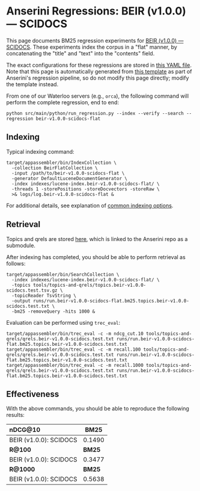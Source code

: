 # Anserini Regressions: BEIR (v1.0.0) &mdash; SCIDOCS

This page documents BM25 regression experiments for [BEIR (v1.0.0) &mdash; SCIDOCS](http://beir.ai/).
These experiments index the corpus in a "flat" manner, by concatenating the "title" and "text" into the "contents" field.

The exact configurations for these regressions are stored in [this YAML file](../../src/main/resources/regression/beir-v1.0.0-scidocs-flat.yaml).
Note that this page is automatically generated from [this template](../../src/main/resources/docgen/templates/beir-v1.0.0-scidocs-flat.template) as part of Anserini's regression pipeline, so do not modify this page directly; modify the template instead.

From one of our Waterloo servers (e.g., `orca`), the following command will perform the complete regression, end to end:

```
python src/main/python/run_regression.py --index --verify --search --regression beir-v1.0.0-scidocs-flat
```

## Indexing

Typical indexing command:

```
target/appassembler/bin/IndexCollection \
  -collection BeirFlatCollection \
  -input /path/to/beir-v1.0.0-scidocs-flat \
  -generator DefaultLuceneDocumentGenerator \
  -index indexes/lucene-index.beir-v1.0.0-scidocs-flat/ \
  -threads 1 -storePositions -storeDocvectors -storeRaw \
  >& logs/log.beir-v1.0.0-scidocs-flat &
```

For additional details, see explanation of [common indexing options](../../docs/common-indexing-options.md).

## Retrieval

Topics and qrels are stored [here](https://github.com/castorini/anserini-tools/tree/master/topics-and-qrels), which is linked to the Anserini repo as a submodule.

After indexing has completed, you should be able to perform retrieval as follows:

```
target/appassembler/bin/SearchCollection \
  -index indexes/lucene-index.beir-v1.0.0-scidocs-flat/ \
  -topics tools/topics-and-qrels/topics.beir-v1.0.0-scidocs.test.tsv.gz \
  -topicReader TsvString \
  -output runs/run.beir-v1.0.0-scidocs-flat.bm25.topics.beir-v1.0.0-scidocs.test.txt \
  -bm25 -removeQuery -hits 1000 &
```

Evaluation can be performed using `trec_eval`:

```
target/appassembler/bin/trec_eval -c -m ndcg_cut.10 tools/topics-and-qrels/qrels.beir-v1.0.0-scidocs.test.txt runs/run.beir-v1.0.0-scidocs-flat.bm25.topics.beir-v1.0.0-scidocs.test.txt
target/appassembler/bin/trec_eval -c -m recall.100 tools/topics-and-qrels/qrels.beir-v1.0.0-scidocs.test.txt runs/run.beir-v1.0.0-scidocs-flat.bm25.topics.beir-v1.0.0-scidocs.test.txt
target/appassembler/bin/trec_eval -c -m recall.1000 tools/topics-and-qrels/qrels.beir-v1.0.0-scidocs.test.txt runs/run.beir-v1.0.0-scidocs-flat.bm25.topics.beir-v1.0.0-scidocs.test.txt
```

## Effectiveness

With the above commands, you should be able to reproduce the following results:

| **nDCG@10**                                                                                                  | **BM25**  |
|:-------------------------------------------------------------------------------------------------------------|-----------|
| BEIR (v1.0.0): SCIDOCS                                                                                       | 0.1490    |
| **R@100**                                                                                                    | **BM25**  |
| BEIR (v1.0.0): SCIDOCS                                                                                       | 0.3477    |
| **R@1000**                                                                                                   | **BM25**  |
| BEIR (v1.0.0): SCIDOCS                                                                                       | 0.5638    |
